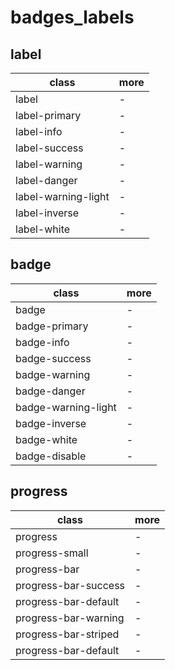 # badges_labels

## label

| class               | more |
|---------------------|------|
| label               | -    |
| label-primary       | -    |
| label-info          | -    |
| label-success       | -    |
| label-warning       | -    |
| label-danger        | -    |
| label-warning-light | -    |
| label-inverse       | -    |
| label-white         | -    |

## badge

| class               | more |
|---------------------|------|
| badge               | -    |
| badge-primary       | -    |
| badge-info          | -    |
| badge-success       | -    |
| badge-warning       | -    |
| badge-danger        | -    |
| badge-warning-light | -    |
| badge-inverse       | -    |
| badge-white         | -    |
| badge-disable       | -    |

## progress

| class                | more |
|----------------------|------|
| progress             | -    |
| progress-small       | -    |
| progress-bar         | -    |
| progress-bar-success | -    |
| progress-bar-default | -    |
| progress-bar-warning | -    |
| progress-bar-striped | -    |
| progress-bar-default | -    |
